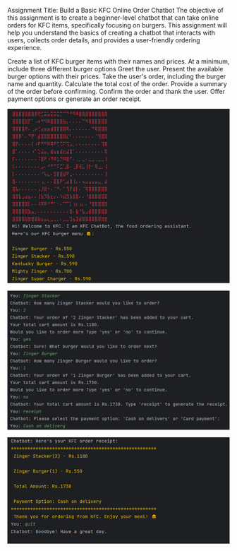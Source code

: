 Assignment Title: Build a Basic KFC Online Order Chatbot
The objective of this assignment is to create a beginner-level chatbot that can take online orders for KFC items, specifically focusing on burgers. This assignment will help you understand the basics of creating a chatbot that interacts with users, collects order details, and provides a user-friendly ordering experience.

Create a list of KFC burger items with their names and prices. At a minimum, include three different burger options
Greet the user.
Present the available burger options with their prices.
Take the user's order, including the burger name and quantity.
Calculate the total cost of the order.
Provide a summary of the order before confirming.
Confirm the order and thank the user.
Offer payment options or generate an order receipt.

![Conversation with Chatbot - menu display](image.png)

![Conversation with Chatbot - order](image-1.png)

![Conversation with Chatbot - receipt](image-2.png)